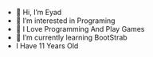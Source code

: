 - 👋 Hi, I’m Eyad
- 👀 I’m interested in Programing
- 🌱 I Love Programming And Play Games
- 🌱 I’m currently learning BootStrab
- I Have 11 Years Old
